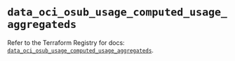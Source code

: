# `data_oci_osub_usage_computed_usage_aggregateds`

Refer to the Terraform Registry for docs: [`data_oci_osub_usage_computed_usage_aggregateds`](https://registry.terraform.io/providers/oracle/oci/7.19.0/docs/data-sources/osub_usage_computed_usage_aggregateds).
